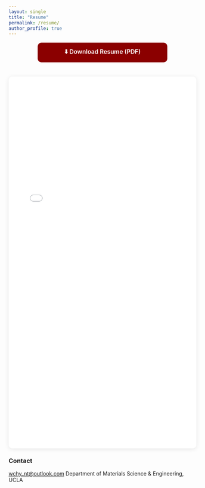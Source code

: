 ```yaml
---
layout: single
title: "Resume"
permalink: /resume/
author_profile: true
---
```


<a href="/files/Chenhaoyue_Wang_resume.pdf" download
   class="resume-download">
   ⬇️ Download Resume (PDF)
</a>

<iframe src="/files/Chenhaoyue_Wang_resume.pdf"
        width="100%" height="1000px"
        style="border:none;border-radius:10px;box-shadow:0 2px 12px rgba(0,0,0,0.1);margin-top:1.5rem;">
</iframe>

### Contact
wchy_nt@outlook.com 
Department of Materials Science & Engineering, UCLA

<style>
.resume-download {
  display: block;
  text-align: center;
  background-color: #8B0000;
  color: #fff;
  font-weight: 600;
  padding: 0.8rem 1.5rem;
  border-radius: 10px;
  text-decoration: none;
  font-size: 1rem;
  max-width: 300px;
  margin: 1rem auto 0 auto;
  transition: background-color 0.25s ease, transform 0.2s ease;
}

.resume-download:hover {
  background-color: #a52a2a;
  transform: translateY(-3px);
  box-shadow: 0 4px 10px rgba(0,0,0,0.15);
}
</style>

